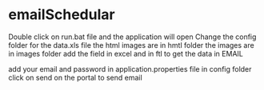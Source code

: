 # emailSchedular
 
Double click on run.bat file and the application will open 
Change the config folder for the data.xls file
the html images are in hmtl folder
the images are in images folder
add the field in excel and in ftl to get the data in EMAIL



add your email and password in application.properties file in config folder
click on send on the portal to send email
